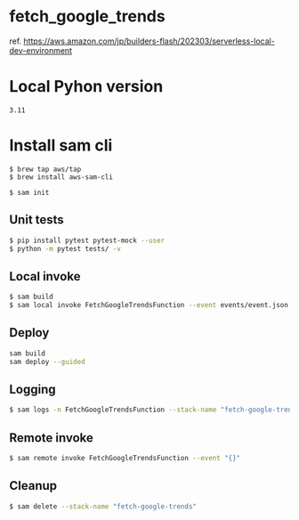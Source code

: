# fetch_google_trends
ref. https://aws.amazon.com/jp/builders-flash/202303/serverless-local-dev-environment

# Local Pyhon version
```
3.11
```

# Install sam cli
```shell
$ brew tap aws/tap
$ brew install aws-sam-cli

$ sam init
```

## Unit tests

```bash
$ pip install pytest pytest-mock --user
$ python -m pytest tests/ -v
```


## Local invoke

```bash
$ sam build
$ sam local invoke FetchGoogleTrendsFunction --event events/event.json
```


## Deploy

```bash
sam build
sam deploy --guided
```

## Logging

```bash
$ sam logs -n FetchGoogleTrendsFunction --stack-name "fetch-google-trends" --tail
```

## Remote invoke

```bash
$ sam remote invoke FetchGoogleTrendsFunction --event "{}"
```

## Cleanup

```bash
$ sam delete --stack-name "fetch-google-trends"
```
